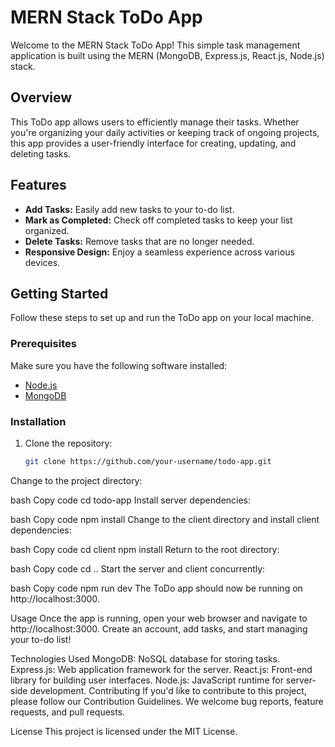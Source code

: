 # MERN Stack ToDo App

Welcome to the MERN Stack ToDo App! This simple task management application is built using the MERN (MongoDB, Express.js, React.js, Node.js) stack.

## Overview

This ToDo app allows users to efficiently manage their tasks. Whether you're organizing your daily activities or keeping track of ongoing projects, this app provides a user-friendly interface for creating, updating, and deleting tasks.

## Features

- **Add Tasks:** Easily add new tasks to your to-do list.
- **Mark as Completed:** Check off completed tasks to keep your list organized.
- **Delete Tasks:** Remove tasks that are no longer needed.
- **Responsive Design:** Enjoy a seamless experience across various devices.

## Getting Started

Follow these steps to set up and run the ToDo app on your local machine.

### Prerequisites

Make sure you have the following software installed:

- [Node.js](https://nodejs.org/)
- [MongoDB](https://www.mongodb.com/try/download/community)

### Installation

1. Clone the repository:

   ```bash
   git clone https://github.com/your-username/todo-app.git
Change to the project directory:

bash
Copy code
cd todo-app
Install server dependencies:

bash
Copy code
npm install
Change to the client directory and install client dependencies:

bash
Copy code
cd client
npm install
Return to the root directory:

bash
Copy code
cd ..
Start the server and client concurrently:

bash
Copy code
npm run dev
The ToDo app should now be running on http://localhost:3000.

Usage
Once the app is running, open your web browser and navigate to http://localhost:3000. Create an account, add tasks, and start managing your to-do list!

Technologies Used
MongoDB: NoSQL database for storing tasks.
Express.js: Web application framework for the server.
React.js: Front-end library for building user interfaces.
Node.js: JavaScript runtime for server-side development.
Contributing
If you'd like to contribute to this project, please follow our Contribution Guidelines. We welcome bug reports, feature requests, and pull requests.

License
This project is licensed under the MIT License.

